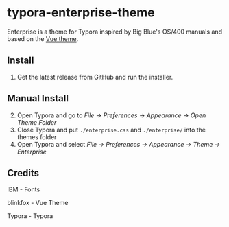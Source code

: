 # typora-enterprise-theme

Enterprise is a theme for Typora inspired by Big Blue's OS/400 manuals and based on the [Vue theme](https://github.com/blinkfox/typora-vue-theme).

## Install

1. Get the latest release from GitHub and run the installer.

## Manual Install

2. Open Typora and go to *File → Preferences → Appearance → Open Theme Folder*
3. Close Typora and put `./enterprise.css` and `./enterprise/` into the themes folder
4. Open Typora and select *File → Preferences → Appearance → Theme → Enterprise*

## Credits

IBM - Fonts

blinkfox - Vue Theme

Typora - Typora
